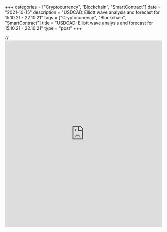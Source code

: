 +++
categories = ["Cryptocurrency", "Blockchain", "SmartContract"]
date = "2021-10-15"
description = "USDCAD: Elliott wave analysis and forecast for 15.10.21 - 22.10.21"
tags = ["Cryptocurrency", "Blockchain", "SmartContract"]
title = "USDCAD: Elliott wave analysis and forecast for 15.10.21 - 22.10.21"
type = "post"
+++

{{<iframe id="large-banner" src="https://www.bounty.group/#slide=23.0" width="100%" height="600" scrolling="no" style="border: 0px solid rgb(216, 221, 230); border-radius: 3px;">}}

2021-10-15

2021-10-15

USDCAD: Elliott wave analysis and forecast for 15.10.21 – 22.10.21Alex
Geuta

 **Main scenario:** consider short positions from corrections below the
level of 1.2500 with a target of 1.2310 – 1.2250.

 **Alternative scenario:** breakout and consolidation above the level of
1.2500 will allow the pair to continue rising to the levels of 1.2647 –
1.2773.

 **Analysis:** A descending correction appears to have formed as the
fourth wave 4 of larger degree on the [daily](https://www.fintecher.org/2020/03/03/forex-trading-daily-strategy/) chart, with wave (С) of 4
completed and wave 5 unfolding inside. H4 chart: wave 1 of (1) of 5 is
formed, and a downward correction is developing as wave 2 of (1) of 5,
with wave c of 2 unfolding as part of it. Apparently, the first wave of
smaller degree (i) of c and a local correction (ii) of c are formed, and
the third wave (iii) of c is presumably completed on the H1 chart. If
the presumption is correct, the pair will continue to drop to the levels
of 1.2310 – 1.2250 once correction (iv) of c is completed. The level of
1.2500 is critical in this scenario as a breakout will enable the pair
to continue rising to the levels of 1.2647 – 1.2773.

* * *

* * *

## Price chart of USDCAD in real time mode

The content of this article reflects the author’s opinion and does not
necessarily reflect the official position of LiteForex. The material
published on this page is provided for informational purposes only and
should not be considered as the provision of investment advice for the
purposes of Directive 2004/39/EC.

Rate this article:

{{value}}

( {{count}} {{title}} )